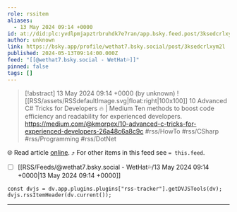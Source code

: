 ```yaml
---
role: rssitem
aliases:
  - 13 May 2024 09:14 +0000
id: at://did:plc:yvdlpmjapztrbruhdk7e7ran/app.bsky.feed.post/3ksedcrlxym2l
author: unknown
link: https://bsky.app/profile/wethat7.bsky.social/post/3ksedcrlxym2l
published: 2024-05-13T09:14:00.000Z
feed: "[[@wethat7․bsky․social - WetHat💦]]"
pinned: false
tags: []
---
```


> [!abstract] 13 May 2024 09:14 +0000 (by unknown)
> ![[RSS/assets/RSSdefaultImage.svg|float:right|100x100]] 10 Advanced C# Tricks for Developers 🔥 | Medium Ten methods to boost code efficiency and readability for experienced developers. https://medium.com/@kmorpex/10-advanced-c-tricks-for-experienced-developers-26a48c6a8c9c #rss/HowTo #rss/CSharp #rss/Programming #rss/DotNet

🌐 Read article [online](https://bsky.app/profile/wethat7.bsky.social/post/3ksedcrlxym2l). ⤴ For other items in this feed see `= this.feed`.

- [ ] [[RSS/Feeds/@wethat7․bsky․social - WetHat💦/13 May 2024 09꞉14 +0000|13 May 2024 09꞉14 +0000]]

~~~dataviewjs
const dvjs = dv.app.plugins.plugins["rss-tracker"].getDVJSTools(dv);
dvjs.rssItemHeader(dv.current());
~~~

- - -
